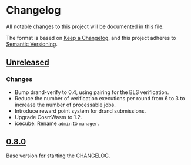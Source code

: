 # Changelog

All notable changes to this project will be documented in this file.

The format is based on [Keep a Changelog](https://keepachangelog.com/en/1.0.0/),
and this project adheres to [Semantic Versioning](https://semver.org/spec/v2.0.0.html).

## [Unreleased]

### Changes

- Bump drand-verify to 0.4, using pairing for the BLS verification.
- Reduce the number of verification executions per round from 6 to 3 to increase the number of processable jobs.
- Introduce reward point system for drand submissions.
- Upgrade CosmWasm to 1.2.
- icecube: Rename `admin` to `manager`.

## [0.8.0]

Base version for starting the CHANGELOG.

[unreleased]: https://github.com/noislabs/nois-contracts/compare/v0.8.0...HEAD
[0.8.0]: https://github.com/noislabs/nois-contracts/tree/v0.8.0
